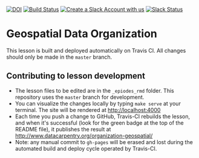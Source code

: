 [![DOI](https://zenodo.org/badge/128227810.svg)](https://zenodo.org/badge/latestdoi/128227810)
[![Build Status](https://travis-ci.org/datacarpentry/organization-geospatial.svg?branch=master)](https://travis-ci.org/datacarpentry/organization-geospatial)
[![Create a Slack Account with us](https://img.shields.io/badge/Create_Slack_Account-The_Carpentries-071159.svg)](https://swc-slack-invite.herokuapp.com/) 
 [![Slack Status](https://img.shields.io/badge/Slack_Channel-dc--geospatial-E01563.svg)](https://swcarpentry.slack.com/messages/C9ME7G5RD) 



# Geospatial Data Organization

This lesson is built and deployed automatically on Travis CI. All changes should only be made in the `master` branch.

## Contributing to lesson development

* The lesson files to be edited are in the `_epiodes_rmd` folder. This repository uses the `master` branch for development.
* You can visualize the changes locally by typing `make serve` at your terminal. The site will be rendered at <http://localhost:4000>
* Each time you push a change to GitHub, Travis-CI rebuilds the lesson, and when it's successful (look for the green badge at the top of the README file), it publishes the result at <http://www.datacarpentry.org/organization-geospatial/>
* Note: any manual commit to `gh-pages` will be erased and lost during the automated build and deploy cycle operated by Travis-CI.
